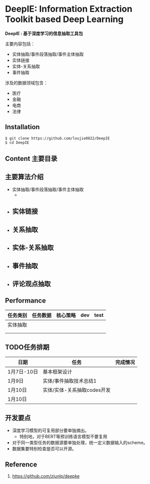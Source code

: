 # DeepIE: Information Extraction Toolkit based Deep Learning 
**DeepIE : 基于深度学习的信息抽取工具包**

主要内容包括：

- 实体抽取/事件段落抽取/事件主体抽取
- 实体链接
- 实体-关系抽取
- 事件抽取

涉及的数据领域包含：

- 医疗
- 金融
- 电商
- 法律

## Installation

```shell
$ git clone https://github.com/loujie0822/DeepIE
$ cd DeepIE
```

## Content 主要目录



## 主要算法介绍

- 实体抽取/事件段落抽取/事件主体抽取
  -  
- 实体链接
  - 
- 关系抽取
  - 
- 实体-关系抽取
  - 
- 事件抽取
  - 
- 评论观点抽取
  - 

## Performance

| 任务类别 | 任务数据 | 核心策略 | dev  | test |
| -------- | -------- | -------- | ---- | ---- |
| 实体抽取 |          |          |      |      |
|          |          |          |      |      |
|          |          |          |      |      |



## TODO任务排期

| 日期        | 任务                        | 完成情况 |
| ----------- | --------------------------- | -------- |
| 1月7日-10日 | 基本框架设计                |          |
| 1月9日      | 实体/事件抽取技术总结1      |          |
| 1月10日     | 实体/实体-关系抽取codes开发 |          |
| 1月10日     |                             |          |





## 开发要点

- 深度学习模型的可复用部分要单独摘出。
  - 特别地，对于BERT等预训练语言模型不要复用
- 对于同一类型任务的数据源要单独处理，统一定义数据输入的scheme。
- 数据集要特别检查是否可以开源。





## Reference

1. https://github.com/zjunlp/deepke